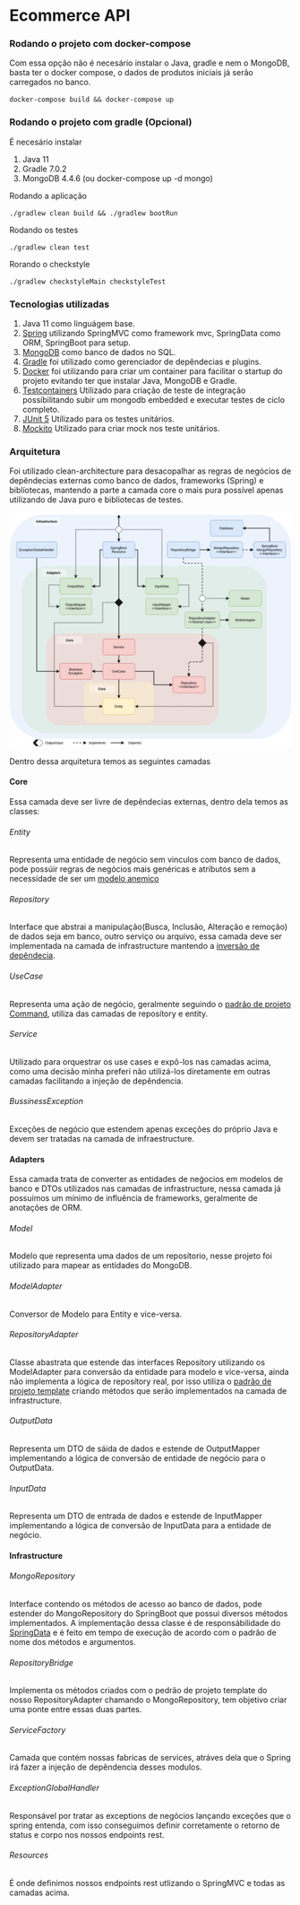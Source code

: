 # Ecommerce API

### Rodando o projeto com docker-compose

Com essa opção não é necesário instalar o Java, gradle e nem o MongoDB, basta ter o docker compose, o dados de produtos iniciais já serão carregados no banco.

```
docker-compose build && docker-compose up
```

### Rodando o projeto com gradle (Opcional)

É necesário instalar

1. Java 11
2. Gradle 7.0.2
3. MongoDB 4.4.6 (ou docker-compose up -d mongo)

Rodando a aplicação

```
./gradlew clean build && ./gradlew bootRun
```

Rodando os testes

```
./gradlew clean test
```

Rorando o checkstyle

```
./gradlew checkstyleMain checkstyleTest
```
### Tecnologias utilizadas
1. Java 11 como linguágem base.
2. [Spring](https://spring.io/) utilizando SpringMVC como framework mvc, SpringData como ORM, SpringBoot para setup. 
3. [MongoDB](https://www.mongodb.com/) como banco de dados no SQL.
4. [Gradle](https://gradle.org/) foi utilizado como gerenciador de depêndecias e plugins.
5. [Docker](https://www.docker.com/) foi utilizando para criar um container para facilitar o startup do projeto evitando ter que instalar Java, MongoDB e Gradle.
6. [Testcontainers](https://www.testcontainers.org/) Utilizado para criação de teste de integração possíbilitando subir um mongodb embedded e executar testes de ciclo completo.
7. [JUnit 5](https://junit.org/junit5/) Utilizado para os testes unitários.
8. [Mockito](https://site.mockito.org/) Utilizado para criar mock nos teste unitários.


### Arquitetura
Foi utilizado clean-architecture para desacopalhar as regras de negócios de depêndecias externas como banco de dados, frameworks (Spring) e biblíotecas, mantendo a parte a camada core o mais pura possível apenas utilizando de Java puro e bibliotecas de testes.

![GitHub Logo](/images/ecommerce-api-architecture.png)

Dentro dessa arquitetura temos as seguintes camadas

#### Core
Essa camada deve ser livre de depêndecias externas, dentro dela temos as classes:

###### Entity
Representa uma entidade de negócio sem vinculos com banco de dados, pode possúir regras de negócios mais genéricas e atríbutos sem a necessídade de ser um [modelo anemico](https://www.martinfowler.com/bliki/AnemicDomainModel.html)

###### Repository
Interface que abstrai a manipulação(Busca, Inclusão, Alteração e remoção) de dados seja em banco, outro serviço ou arquivo, essa camada deve ser implementada na camada de infrastructure mantendo a [inversão de depêndecia](https://medium.com/xp-inc/os-princ%C3%ADpios-do-solid-dip-princ%C3%ADpio-de-invers%C3%A3o-de-depend%C3%AAncia-7e110cfcc3e5). 

###### UseCase
Representa uma ação de negócio, geralmente seguindo o [padrão de projeto Command](https://medium.com/xp-inc/design-patterns-parte-16-command-9c73af726c9c), utiliza das camadas de reposítory e entity.

###### Service
Utilizado para orquestrar os use cases e expô-los nas camadas acima, como uma decisão minha preferi não utilizá-los diretamente em outras camadas facilitando a injeção de depêndencia.

###### BussinessException
Exceções de negócio que estendem apenas exceções do próprio Java e devem ser tratadas na camada de infraestructure.

#### Adapters
Essa camada trata de converter as entidades de neǵocios em modelos de banco e DTOs utilizados nas camadas de infrastructure, nessa camada já possuímos um mínimo de influência de frameworks, geralmente de anotações de ORM.

###### Model
Modelo que representa uma dados de um reposítorio, nesse projeto foi utilizado para mapear as entidades do MongoDB.

###### ModelAdapter
Conversor de Modelo para Entity e vice-versa.

###### RepositoryAdapter
Classe abastrata que estende das interfaces Repository utilizando os ModelAdapter para conversão da entidade para modelo e vice-versa, ainda não implementa a lógica de reposítory real, por isso utiliza o [padrão de projeto template](https://medium.com/xp-inc/design-patterns-parte-24-template-method-69e3a7927dcd) criando métodos que serão implementados na camada de infrastructure.

###### OutputData
Representa um DTO de sáida de dados e estende de OutputMapper implementando a lógica de conversão de entidade de negócio para o OutputData. 

###### InputData
Representa um DTO de entrada de dados e estende de InputMapper implementando a lógica de conversão de InputData para a entidade de negócio.

#### Infrastructure

###### MongoRepository
Interface contendo os métodos de acesso ao banco de dados, pode estender do MongoRepository do SpringBoot que possui diversos métodos implementados. A implementação dessa classe é de responsábilidade do [SpringData](https://spring.io/projects/spring-data) e é feito em tempo de execução de acordo com o padrão de nome dos métodos e argumentos. 

###### RepositoryBridge
Implementa os métodos criados com o pedrão de projeto template do nosso RepositoryAdapter chamando o MongoRepository, tem objetivo criar uma ponte entre essas duas partes.

###### ServiceFactory
Camada que contém nossas fabricas de services, atráves dela que o Spring irá fazer a injeção de depêndencia desses modulos.

###### ExceptionGlobalHandler
Responsável por tratar as exceptions de negócios lançando exceções que o spring entenda, com isso conseguimos definir corretamente o retorno de status e corpo nos nossos endpoints rest.

###### Resources
É onde definimos nossos endpoints rest utlizando o SpringMVC e todas as camadas acima.





